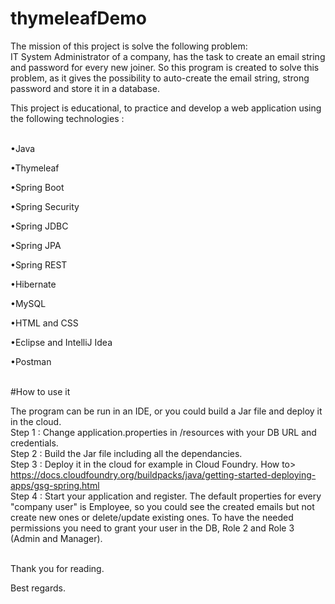 # thymeleafDemo
The mission of this project is solve the following problem:
<br/>
IT System Administrator of a company, has the task to create an email string and password for every new joiner.
So this program is created to solve this problem, as it gives the possibility to auto-create the email string, strong password and store it in a database. 
<br/>

This project is educational, to practice and develop a web application using the following technologies :
<br/><br/>

•Java

•Thymeleaf

•Spring Boot

•Spring Security

•Spring JDBC

•Spring JPA

•Spring REST

•Hibernate

•MySQL

•HTML and CSS

•Eclipse and IntelliJ Idea

•Postman
<br/>

<br/>
#How to use it<br/>

The program can be run in an IDE, or you could build a Jar file and deploy it in the cloud.
<br/>
Step 1 : Change application.properties in /resources with your DB URL and credentials.<br/>
Step 2 : Build the Jar file including all the dependancies.<br/>
Step 3 : Deploy it in the cloud for example in Cloud Foundry. How to> https://docs.cloudfoundry.org/buildpacks/java/getting-started-deploying-apps/gsg-spring.html <br/>
Step 4 : Start your application and register. The default properties for every "company user" is Employee, so you could see the created emails but not create new ones or delete/update existing ones. To have the needed permissions you need to grant your user in the DB, Role 2 and Role 3 (Admin and Manager).<br/>
<br/>

Thank you for reading.<br/>

Best regards.<br/>
